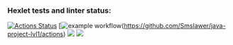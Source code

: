 ### Hexlet tests and linter status:
[![Actions Status](https://github.com/Smslawer/java-project-lvl1/workflows/hexlet-check/badge.svg)](https://github.com/Smslawer/java-project-lvl1/actions)
[![example workflow](https://github.com/Smslawer/java-project-lvl1/actions/workflows/github-check/badge.svg)(https://github.com/Smslawer/java-project-lvl1/actions)
<a href="https://codeclimate.com/github/codeclimate/codeclimate/maintainability"><img src="https://api.codeclimate.com/v1/badges/a99a88d28ad37a79dbf6/maintainability" /></a>
<a href="https://codeclimate.com/github/codeclimate/codeclimate/test_coverage"><img src="https://api.codeclimate.com/v1/badges/a99a88d28ad37a79dbf6/test_coverage" /></a>
